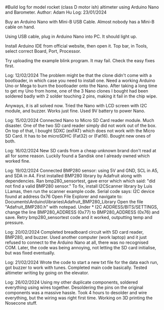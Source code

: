 #Build log for model rocket (class D motor ish) altimeter using Arduino Nano and Barometer.
Author: Adam Hu
Log: 23/01/2024

Buy an Arduino Nano with Mini-B USB Cable. Almost nobody has a Mini-B cable on hand.

Using USB cable, plug in Arduino Nano into PC. It should light up.

Install Arduino IDE from official website, then open it.
Top bar, in Tools, select correct Board, Port, Processor.

Try uploading the example blink program.
It may fail. Check the easy fixes first.

Log: 12/02/2024
The problem might be that the clone didn't come with a bootloader, in which case you need to
install one. Need a working Arduino Uno or Mega to burn the bootloader onto the Nano. 
After taking a long time to get my Uno from home, one of the 3 Nano clones I bought 
had been soldered badly with 2 solder touching 2 pins, making it fail in the chip wipe.

Anyways, it is all solved now.
Tried the Nano with LCD screen with I2C module, and buzzer. Works just fine.
Used 9V battery to power Nano.

Log: 15/02/2024
Connected Nano to Micro SD Card reader module. Much disaster. One of the two SD card reader
simply did not work out of the box. On top of that, I bought SDXC (exFAT) which does not work
with the Micro SD Card. It has to be microSDHC (Fat32) or (Fat16). Bought new ones of both.

Log: 16/02/2024
New SD cards from a cheap unknown brand don't read at all for some reason. Luckily found a
Sandisk one I already owned which worked fine.

Log: 19/02/2024
Connected BMP280 sensor: using 5V and GND, SCL in A5, and SDA in A4. First installed BMP280 library
by Adafruit along with dependencies. Ran bmp280_sensortest, gave error which which said:
"did not find a valid BMP280 sensor."
To fix, install I2CScanner library by Luis LLamas, then run the scanner example code.
Serial code says: I2C device found at address 0x76
Open File Explorer and navigate to: Documents\Arduino\libraries\Adafruit_BMP280_Library
Open the file "Adafruit_BMP280.h" with notepad.
Under  *  I2C ADDRESS/BITS/SETTINGS, change the line BMP280_ADDRESS (0x77) to BMP280_ADDRESS (0x76) and save.
Retry bmp280_sensortest code and it worked, outputting temp and pressure.

Log: 20/02/2024
Completed breadboard circuit with SD card reader, BMP280, and buzzer. Used another computer (work laptop) and
it just refused to connect to the Arduino Nano at all, there was no recognised COM.
Later, the code was being annoying, not letting the SD card initialise, but was fixed eventually.

Log: 21/02/2024
Wrote the code to start a new txt file for the data each run, got buzzer to work with tunes.
Completed main code basically. Tested altimeter writing by going on the elevator.

Log: 26/02/2024
Using my other duplicate components, soldered everything using wires together.
Desoldering the pins on the original components was a massive hassle. Took 4 hours to desolder
and wire everything, but the wiring was right first time. Working on 3D printing the Nosecone stuff.

